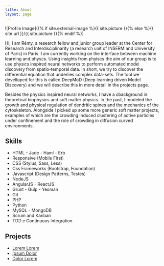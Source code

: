 ```yaml
---
title: About
layout: page
---
```

![Profile Image]({% if site.external-image %}{{ site.picture }}{% else %}{{ site.url }}/{{ site.picture }}{% endif %})

<p> Hi, I am Rémy, a research fellow and junior group leader at the Center for Research and Interdisciplinarity (a research unit of INSERM and University of Paris) in Paris. I am currently working on the interface between machine learning and physcs. Using insights from phyiscs the aim of our group is to use physics inspired neural networks to perform automated model discovery from spatio-temporal data. In short, we try to discover the differential equation that underlies complex data-sets. The tool we develloped for this is called DeepMoD (Deep learning driven Model Discovery) and we will describe this in more detail in the projects page.  

Besides the physics inspired neural networks, I have a cbackground in theoretical biophysics and soft matter physics. In the past, I modeled the growth and physical regulation of dendritic spines and the mechanics of the cytoskeleton. Alongside I picked up some more generic soft matter projects, examples of which are the crowding induced clustering of active particles under confinement and the role of crowding in diffusion curved environments. </p>

<h2>Skills</h2>

<ul class="skill-list">
	<li>HTML - Jade - Haml - Erb</li>
	<li>Responsive (Mobile First)</li>
	<li>CSS (Stylus, Sass, Less)</li>
	<li>Css Frameworks (Bootstrap, Foundation)</li>
	<li>Javascript (Design Patterns, Testes)</li>
	<li>NodeJS</li>
	<li>AngularJS - ReactJS</li>
	<li>Grunt - Gulp - Yeoman</li>
	<li>Git</li>
	<li>PHP</li>
	<li>Python</li>
	<li>MySQL - MongoDB</li>
	<li>Scrum and Kanban</li>
	<li>TDD e Continuous Integration</li>
</ul>

<h2>Projects</h2>

<ul>
	<li><a href="https://github.com/">Lorem Lorem</a></li>
	<li><a href="https://github.com/">Ipsum Dolor</a></li>
	<li><a href="https://github.com/">Dolor Lorem</a></li>
</ul>
